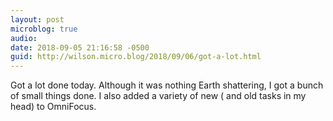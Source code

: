 ```yaml
---
layout: post
microblog: true
audio: 
date: 2018-09-05 21:16:58 -0500
guid: http://wilson.micro.blog/2018/09/06/got-a-lot.html
---
```

Got a lot done today. Although it was nothing Earth shattering, I got a bunch of small things done. I also added a variety of new ( and old tasks in my head) to OmniFocus.
